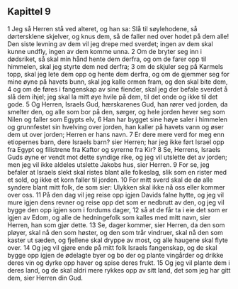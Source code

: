 ## Kapittel 9

1 Jeg så Herren stå ved alteret, og han sa: Slå til søylehodene, så dørtersklene skjelver, og knus dem, så de faller ned over hodet på dem alle! Den siste levning av dem vil jeg drepe med sverdet; ingen av dem skal kunne undfly, ingen av dem komme unna.
2 Om de bryter seg inn i dødsriket, så skal min hånd hente dem derfra, og om de farer opp til himmelen, skal jeg styrte dem ned derfra;
3 om de skjuler seg på Karmels topp, skal jeg lete dem opp og hente dem derfra, og om de gjemmer seg for mine øyne på havets bunn, skal jeg kalle ormen fram, og den skal bite dem,
4 og om de føres i fangenskap av sine fiender, skal jeg der befale sverdet å slå dem ihjel; jeg skal la mitt øye hvile på dem, til det onde og ikke til det gode.
5 Og Herren, Israels Gud, hærskarenes Gud, han rører ved jorden, da smelter den, og alle som bor på den, sørger, og hele jorden hever seg som Nilen og faller som Egypts elv,
6 Han har bygget sine høye saler i himmelen og grunnfestet sin hvelving over jorden, han kaller på havets vann og øser dem ut over jorden; Herren er hans navn.
7 Er dere mere verd for meg enn etiopernes barn, dere Israels barn? sier Herren; har jeg ikke ført Israel opp fra Egypt og filistrene fra Kaftor og syrerne fra Kir?
8 Se, Herrens, Israels Guds øyne er vendt mot dette syndige rike, og jeg vil utslette det av jorden; men jeg vil ikke aldeles utslette Jakobs hus, sier Herren.
9 For se, jeg befaler at Israels slekt skal ristes blant alle folkeslag, slik som en rister med et sold, og ikke et korn faller til jorden.
10 For mitt sverd skal de dø alle syndere blant mitt folk, de som sier: Ulykken skal ikke nå oss eller kommer over oss.
11 På den dag vil jeg reise opp igjen Davids falne hytte, og jeg vil mure igjen dens revner og reise opp det som er nedbrutt av den, og jeg vil bygge den opp igjen som i fordums dager,
12 så at de får ta i eie det som er igjen av Edom, og alle de hedningefolk som kalles med mitt navn, sier Herren, han som gjør dette.
13 Se, dager kommer, sier Herren, da den som pløyer, skal nå den som høster, og den som trår vindruer, skal nå den som kaster ut sæden, og fjellene skal dryppe av most, og alle haugene skal flyte over.
14 Og jeg vil gjøre ende på mitt folk Israels fangenskap, og de skal bygge opp igjen de ødelagte byer og bo der og plante vingårder og drikke deres vin og dyrke opp haver og spise deres frukt.
15 Og jeg vil plante dem i deres land, og de skal aldri mere rykkes opp av sitt land, det som jeg har gitt dem, sier Herren din Gud.
